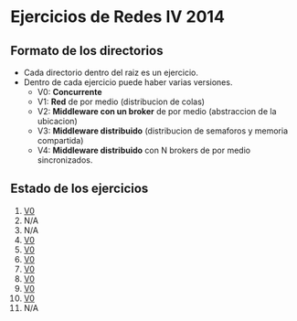 # Ejercicios de Redes IV 2014

## Formato de los directorios

* Cada directorio dentro del raiz es un ejercicio.
* Dentro de cada ejercicio puede haber varias versiones.
  - V0: **Concurrente**
  - V1: **Red** de por medio (distribucion de colas)
  - V2: **Middleware con un broker** de por medio (abstraccion de la ubicacion)
  - V3: **Middleware distribuido** (distribucion de semaforos y memoria compartida)
  - V4: **Middleware distribuido** con N brokers de por medio sincronizados.

## Estado de los ejercicios

1. [V0](Ejercicio1/E1V0/)
2. N/A
3. N/A
4. [V0](Ejercicio4/E4V0/)
5. [V0](Ejercicio5/E5V0/)
6. [V0](Ejercicio6/E6V0/)
7. [V0](Ejercicio7/E7V0/)
8. [V0](Ejercicio8/E8V0/)
9. [V0](Ejercicio9/E9V0/)
10. [V0](Ejercicio10/E10V0/)
11. N/A

